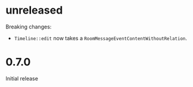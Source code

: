 # unreleased

Breaking changes:

- `Timeline::edit` now takes a `RoomMessageEventContentWithoutRelation`.

# 0.7.0

Initial release